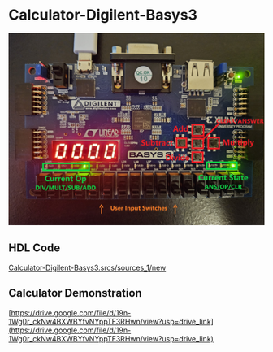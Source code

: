 # Calculator-Digilent-Basys3

![FPGA Layout](20240320_165635.jpg)

## HDL Code
[Calculator-Digilent-Basys3.srcs/sources_1/new](https://github.com/cleverever/Calculator-Digilent-Basys3/tree/main/Calculator-Digilent-Basys3.srcs/sources_1/new)

## Calculator Demonstration
[https://drive.google.com/file/d/19n-1Wg0r_ckNw4BXWBYfvNYppTF3RHwn/view?usp=drive_link](https://drive.google.com/file/d/19n-1Wg0r_ckNw4BXWBYfvNYppTF3RHwn/view?usp=drive_link)
